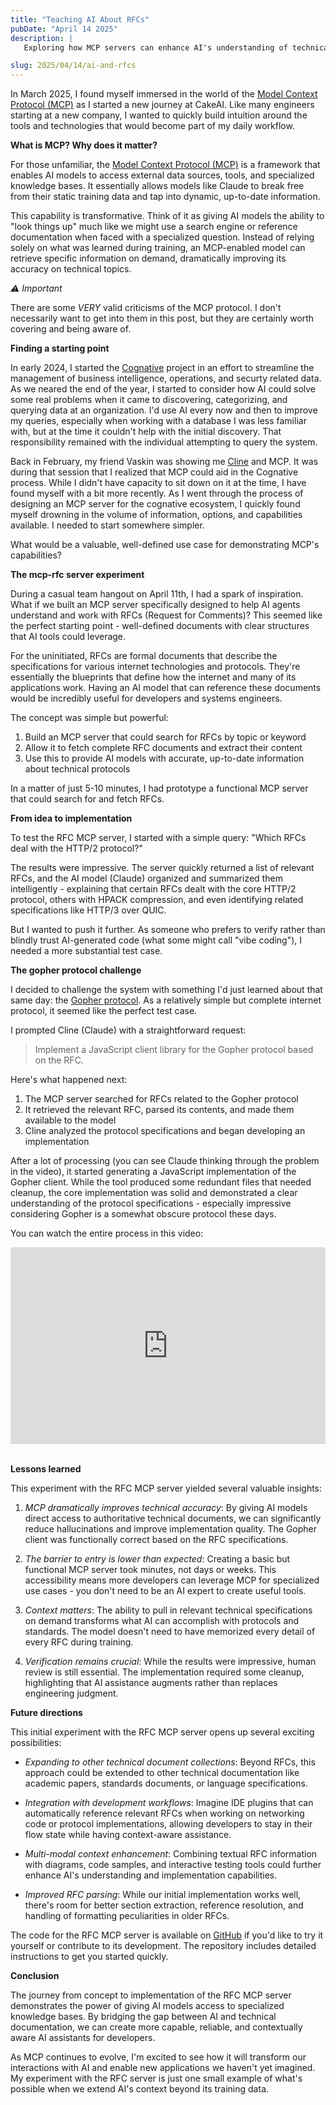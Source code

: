 ```yaml
---
title: "Teaching AI About RFCs"
pubDate: "April 14 2025"
description: |
   Exploring how MCP servers can enhance AI's understanding of technical protocols through RFC integration.

slug: 2025/04/14/ai-and-rfcs
---
```


In March 2025, I found myself immersed in the world of the [Model Context Protocol (MCP)][mcp-intro] as I started a new
journey at CakeAI. Like many engineers starting at a new company, I wanted to quickly build intuition around the tools
and technologies that would become part of my daily workflow.

[mcp-intro]: https://modelcontextprotocol.io/introduction

**What is MCP? Why does it matter?**

For those unfamiliar, the [Model Context Protocol (MCP)](https://www.anthropic.com/news/model-context-protocol) is a 
framework that enables AI models to access external data sources, tools, and specialized knowledge bases. It essentially 
allows models like Claude to break free from their static training data and tap into dynamic, up-to-date information.

This capability is transformative. Think of it as giving AI models the ability to "look things up" much like we might
use a search engine or reference documentation when faced with a specialized question. Instead of relying solely on
what was learned during training, an MCP-enabled model can retrieve specific information on demand, dramatically
improving its accuracy on technical topics.

_⚠️ Important_

There are some _VERY_ valid criticisms of the MCP protocol. I don't necessarily want to get into them in this post, but
they are certainly worth covering and being aware of.

**Finding a starting point**

In early 2024, I started the [Cognative](https://github.com/mjpitz/cognative) project in an effort to streamline the
management of business intelligence, operations, and securty related data. As we neared the end of the year, I started
to consider how AI could solve some real problems when it came to discovering, categorizing, and querying data at an
organization. I'd use AI every now and then to improve my queries, especially when working with a database I was less
familiar with, but at the time it couldn't help with the initial discovery. That responsibility remained with the
individual attempting to query the system.

Back in February, my friend Vaskin was showing me [Cline][cline] and MCP. It was during that session that I realized
that MCP could aid in the Cognative process. While I didn't have capacity to sit down on it at the time, I have found
myself with a bit more recently. As I went through the process of designing an MCP server for the cognative ecosystem,
I quickly found myself drowning in the volume of information, options, and capabilities available. I needed to start
somewhere simpler.

[cline]: https://cline.bot/

What would be a valuable, well-defined use case for demonstrating MCP's capabilities?

**The mcp-rfc server experiment**

During a casual team hangout on April 11th, I had a spark of inspiration. What if we built an MCP server specifically 
designed to help AI agents understand and work with RFCs (Request for Comments)? This seemed like the perfect starting point - 
well-defined documents with clear structures that AI tools could leverage.

For the uninitiated, RFCs are formal documents that describe the specifications for various internet technologies and 
protocols. They're essentially the blueprints that define how the internet and many of its applications work. Having an AI 
model that can reference these documents would be incredibly useful for developers and systems engineers.

The concept was simple but powerful:
1. Build an MCP server that could search for RFCs by topic or keyword
2. Allow it to fetch complete RFC documents and extract their content
3. Use this to provide AI models with accurate, up-to-date information about technical protocols

In a matter of just 5-10 minutes, I had prototype a functional MCP server that could search for and fetch RFCs.

**From idea to implementation**

To test the RFC MCP server, I started with a simple query: "Which RFCs deal with the HTTP/2 protocol?" 

The results were impressive. The server quickly returned a list of relevant RFCs, and the AI model (Claude) organized and 
summarized them intelligently - explaining that certain RFCs dealt with the core HTTP/2 protocol, others with HPACK 
compression, and even identifying related specifications like HTTP/3 over QUIC.

But I wanted to push it further. As someone who prefers to verify rather than blindly trust AI-generated code (what some 
might call "vibe coding"), I needed a more substantial test case.

**The gopher protocol challenge**

I decided to challenge the system with something I'd just learned about that same day: the 
[Gopher protocol](https://en.wikipedia.org/wiki/Gopher_(protocol)). As a relatively simple but complete internet protocol, 
it seemed like the perfect test case.

I prompted Cline (Claude) with a straightforward request: 

> Implement a JavaScript client library for the Gopher protocol based on the RFC.

Here's what happened next:

1. The MCP server searched for RFCs related to the Gopher protocol
2. It retrieved the relevant RFC, parsed its contents, and made them available to the model
3. Cline analyzed the protocol specifications and began developing an implementation

After a lot of processing (you can see Claude thinking through the problem in the video), it started generating a JavaScript 
implementation of the Gopher client. While the tool produced some redundant files that needed cleanup, the core implementation 
was solid and demonstrated a clear understanding of the protocol specifications - especially impressive considering Gopher is 
a somewhat obscure protocol these days.

You can watch the entire process in this video:

<div style="display: flex; justify-content: center;">
<iframe width="560" height="315" src="https://www.youtube.com/embed/ldosoWn5GM0" title="YouTube video player" 
frameborder="0" allow="accelerometer; autoplay; clipboard-write; encrypted-media; gyroscope; picture-in-picture" 
allowfullscreen></iframe>
</div>
<br/>

**Lessons learned**

This experiment with the RFC MCP server yielded several valuable insights:

1. _MCP dramatically improves technical accuracy_: By giving AI models direct access to authoritative technical documents, 
   we can significantly reduce hallucinations and improve implementation quality. The Gopher client was functionally correct
   based on the RFC specifications.

2. _The barrier to entry is lower than expected_: Creating a basic but functional MCP server took minutes, not days or 
   weeks. This accessibility means more developers can leverage MCP for specialized use cases - you don't need to be an
   AI expert to create useful tools.

3. _Context matters_: The ability to pull in relevant technical specifications on demand transforms what AI can accomplish 
   with protocols and standards. The model doesn't need to have memorized every detail of every RFC during training.

4. _Verification remains crucial_: While the results were impressive, human review is still essential. The implementation 
   required some cleanup, highlighting that AI assistance augments rather than replaces engineering judgment.

**Future directions**

This initial experiment with the RFC MCP server opens up several exciting possibilities:

- _Expanding to other technical document collections_: Beyond RFCs, this approach could be extended to other technical 
  documentation like academic papers, standards documents, or language specifications.

- _Integration with development workflows_: Imagine IDE plugins that can automatically reference relevant RFCs when working 
  on networking code or protocol implementations, allowing developers to stay in their flow state while having context-aware
  assistance.

- _Multi-modal context enhancement_: Combining textual RFC information with diagrams, code samples, and interactive testing 
  tools could further enhance AI's understanding and implementation capabilities.

- _Improved RFC parsing_: While our initial implementation works well, there's room for better section extraction, reference
  resolution, and handling of formatting peculiarities in older RFCs.

The code for the RFC MCP server is available on [GitHub](https://github.com/mjpitz/mcp-rfc) if you'd like to try it
yourself or contribute to its development. The repository includes detailed instructions to get you started quickly.

**Conclusion**

The journey from concept to implementation of the RFC MCP server demonstrates the power of giving AI models access to 
specialized knowledge bases. By bridging the gap between AI and technical documentation, we can create more capable, 
reliable, and contextually aware AI assistants for developers.

As MCP continues to evolve, I'm excited to see how it will transform our interactions with AI and enable new applications we 
haven't yet imagined. My experiment with the RFC server is just one small example of what's possible when we extend AI's 
context beyond its training data.

